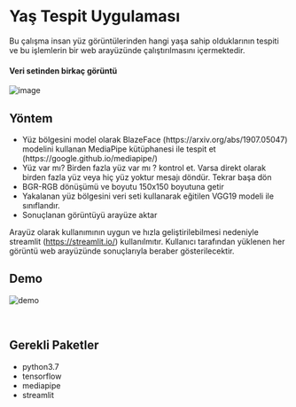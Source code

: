 # Yaş Tespit Uygulaması

Bu çalışma insan yüz görüntülerinden hangi yaşa sahip olduklarının tespiti ve bu işlemlerin bir web arayüzünde çalıştırılmasını içermektedir. 

#### Veri setinden birkaç görüntü

![image](https://github.com/SahinTiryaki/abim/assets/59391291/70e0392d-93cf-4395-b5d1-5ca1516c39e5)

## Yöntem
<ul>
  
  <li> Yüz bölgesini model olarak BlazeFace (https://arxiv.org/abs/1907.05047) modelini kullanan  MediaPipe kütüphanesi ile tespit et (https://google.github.io/mediapipe/) </li>
  <li> Yüz var mı? Birden fazla yüz var mı ? kontrol et. Varsa direkt olarak birden fazla yüz veya  hiç yüz yoktur mesajı döndür. Tekrar başa dön </li>    
  <li> BGR-RGB dönüşümü ve boyutu 150x150 boyutuna getir  </li>
  <li> Yakalanan yüz bölgesini veri seti kullanarak eğitilen VGG19 modeli ile sınıflandır. </li>
  <li> Sonuçlanan görüntüyü arayüze aktar </li>
  </ul>
  
  Arayüz olarak kullanımının uygun ve hızla geliştirilebilmesi nedeniyle streamlit (https://streamlit.io/) kullanılmıtır. Kullanıcı tarafından yüklenen her görüntü web arayüzünde sonuçlarıyla beraber gösterilecektir.
  

## Demo

![demo](https://github.com/SahinTiryaki/abim/assets/59391291/f3dcd75b-43e9-4a1e-9086-2826e92e4ad7)



<br>


## Gerekli Paketler
<ul>
  
  <li> python3.7 </li>    
  <li> tensorflow </li>
  <li> mediapipe </li>
  <li> streamlit </li>
  </ul>
  
